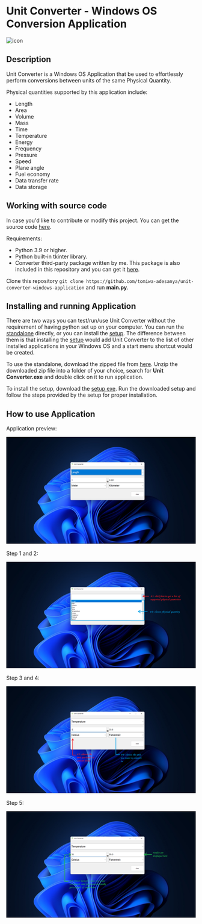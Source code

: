 # Unit Converter - Windows OS Conversion Application

  ![icon](/data/img/icon.ico)
  
## Description

Unit Converter is a Windows OS Application that be used to effortlessly perform conversions between units of the same Physical Quantity.

Physical quantities supported by this application include:
  * Length
  * Area
  * Volume
  * Mass
  * Time
  * Temperature
  * Energy
  * Frequency
  * Pressure
  * Speed
  * Plane angle
  * Fuel economy
  * Data transfer rate 
  * Data storage

## Working with source code

In case you'd like to contribute or modify this project. You can get the source code [here](/main.py).

Requirements:
  * Python 3.9 or higher.
  * Python built-in tkinter library.
  * Converter third-party package written by me. This package is also included in this repository and you can get it [here](/converter).

Clone this repository `git clone https://github.com/tomiwa-adesanya/unit-converter-windows-application` and run **main.py**.

## Installing and running Application

There are two ways you can test/run/use Unit Converter without the requirement of having python set up on your computer. You can run the [standalone](https://github.com/tomiwa-adesanya/unit-converter-windows-application/raw/master/dist/Unit%20Converter.zip)
directly, or you can install the [setup](https://github.com/tomiwa-adesanya/unit-converter-windows-application/raw/master/dist/Unit-Converter-Setup.exe). The  difference between them is that installing the [setup](https://github.com/tomiwa-adesanya/unit-converter-windows-application/raw/master/dist/Unit-Converter-Setup.exe)
would add Unit Converter to the list of other installed applications in your Windows OS and a start menu shortcut would be created. 

To use the standalone, download the zipped file from [here](https://github.com/tomiwa-adesanya/unit-converter-windows-application/raw/master/dist/Unit%20Converter.zip). Unzip the downloaded zip file into a folder of your choice, search for 
**Unit Converter.exe** and double click on it to run application. 

To install the setup, download the [setup exe](https://github.com/tomiwa-adesanya/unit-converter-windows-application/raw/master/dist/Unit-Converter-Setup.exe). Run the downloaded setup and follow the steps provided by the setup for proper installation.

## How to use Application

Application preview:
  
  ![preview](/data/img/preview/preview.png)
  
Step 1 and 2:

  ![step-1-and-2](/data/img/preview/step-1-and-2.png)
  
Step 3 and 4: 

  ![step-3-and-4](/data/img/preview/step-3-and-4.png)
  
Step 5:
 
  ![step-5](/data/img/preview/step-5.png)
